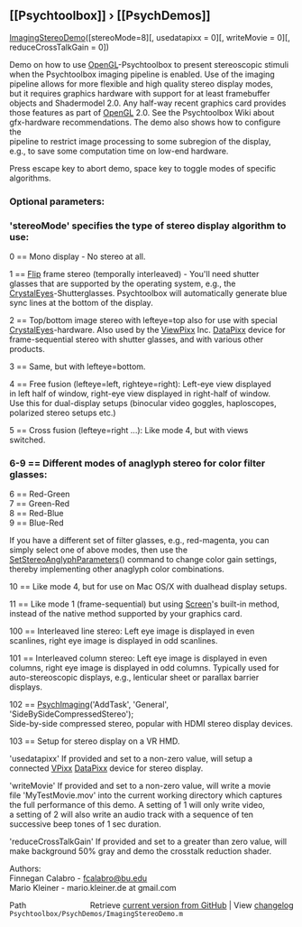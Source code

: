 ## [[Psychtoolbox]] &#8250; [[PsychDemos]]

[ImagingStereoDemo](ImagingStereoDemo)([stereoMode=8][, usedatapixx = 0][, writeMovie = 0][, reduceCrossTalkGain = 0])  
  
Demo on how to use [OpenGL](OpenGL)-Psychtoolbox to present stereoscopic stimuli  
when the Psychtoolbox imaging pipeline is enabled. Use of the imaging  
pipeline allows for more flexible and high quality stereo display modes,  
but it requires graphics hardware with support for at least framebuffer  
objects and Shadermodel 2.0. Any half-way recent graphics card provides  
those features as part of [OpenGL](OpenGL) 2.0. See the Psychtoolbox Wiki about  
gfx-hardware recommendations. The demo also shows how to configure the  
pipeline to restrict image processing to some subregion of the display,  
e.g., to save some computation time on low-end hardware.  
  
Press escape key to abort demo, space key to toggle modes of specific  
algorithms.  
  
### Optional parameters:  
  
### 'stereoMode' specifies the type of stereo display algorithm to use:  
  
0 == Mono display - No stereo at all.  
  
1 == [Flip](Flip) frame stereo (temporally interleaved) - You'll need shutter  
glasses that are supported by the operating system, e.g., the  
[CrystalEyes](CrystalEyes)-Shutterglasses. Psychtoolbox will automatically generate blue  
sync lines at the bottom of the display.  
  
2 == Top/bottom image stereo with lefteye=top also for use with special  
[CrystalEyes](CrystalEyes)-hardware. Also used by the [ViewPixx](ViewPixx) Inc. [DataPixx](DataPixx) device for  
frame-sequential stereo with shutter glasses, and with various other products.  
  
3 == Same, but with lefteye=bottom.  
  
4 == Free fusion (lefteye=left, righteye=right): Left-eye view displayed  
in left half of window, right-eye view displayed in right-half of window.  
Use this for dual-display setups (binocular video goggles, haploscopes,  
polarized stereo setups etc.)  
  
5 == Cross fusion (lefteye=right ...): Like mode 4, but with views  
switched.  
  
### 6-9 == Different modes of anaglyph stereo for color filter glasses:  
  
6 == Red-Green  
7 == Green-Red  
8 == Red-Blue  
9 == Blue-Red  
  
If you have a different set of filter glasses, e.g., red-magenta, you can  
simply select one of above modes, then use the  
[SetStereoAnglyphParameters](SetStereoAnglyphParameters)() command to change color gain settings,  
thereby implementing other anaglyph color combinations.  
  
10 == Like mode 4, but for use on Mac OS/X with dualhead display setups.  
  
11 == Like mode 1 (frame-sequential) but using [Screen](Screen)'s built-in method,  
instead of the native method supported by your graphics card.  
  
100 == Interleaved line stereo: Left eye image is displayed in even  
scanlines, right eye image is displayed in odd scanlines.  
  
101 == Interleaved column stereo: Left eye image is displayed in even  
columns, right eye image is displayed in odd columns. Typically used for  
auto-stereoscopic displays, e.g., lenticular sheet or parallax barrier  
displays.  
  
102 == [PsychImaging](PsychImaging)('AddTask', 'General', 'SideBySideCompressedStereo');  
Side-by-side compressed stereo, popular with HDMI stereo display devices.  
  
103 == Setup for stereo display on a VR HMD.  
  
'usedatapixx' If provided and set to a non-zero value, will setup a  
connected [VPixx](VPixx) [DataPixx](DataPixx) device for stereo display.  
  
'writeMovie' If provided and set to a non-zero value, will write a movie  
file 'MyTestMovie.mov' into the current working directory which captures  
the full performance of this demo. A setting of 1 will only write video,  
a setting of 2 will also write an audio track with a sequence of ten  
successive beep tones of 1 sec duration.  
  
'reduceCrossTalkGain' If provided and set to a greater than zero value, will  
make background 50% gray and demo the crosstalk reduction shader.  
  
Authors:  
Finnegan Calabro  - fcalabro@bu.edu  
Mario Kleiner  - mario.kleiner.de at gmail.com  
  




<div class="code_header" style="text-align:right;">
  <span style="float:left;">Path&nbsp;&nbsp;</span> <span class="counter">Retrieve <a href=
  "https://raw.github.com/Psychtoolbox-3/Psychtoolbox-3/beta/Psychtoolbox/PsychDemos/ImagingStereoDemo.m">current version from GitHub</a> | View <a href=
  "https://github.com/Psychtoolbox-3/Psychtoolbox-3/commits/beta/Psychtoolbox/PsychDemos/ImagingStereoDemo.m">changelog</a></span>
</div>
<div class="code">
  <code>Psychtoolbox/PsychDemos/ImagingStereoDemo.m</code>
</div>

